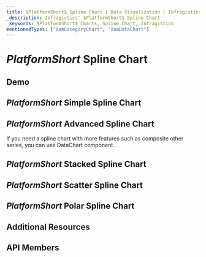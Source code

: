 ```yaml
---
title: $PlatformShort$ Spline Chart | Data Visualization | Infragistics
_description: Infragistics' $PlatformShort$ Spline Chart
_keywords: $PlatformShort$ Charts, Spline Chart, Infragistics
mentionedTypes: ["XamCategoryChart", "XamDataChart"]
---
```

# $PlatformShort$ Spline Chart

<!-- TODO add introduction with info about using category-chart with the chartType property set to spline -->

## Demo
<!-- TODO use this iframe which will point to a new sample:
<iframe src='{environment:dvDemosBaseUrl}/charts/category-chart-type-spline' width="100%" height="100%" seamless frameBorder="0" onload="onXPlatSampleIframeContentLoaded(this);"></iframe> -->

## $PlatformShort$ Simple Spline Chart
<!-- TODO show code for CategoryChart with
- the dataSource set to multiple data sources
- the chartType property set to spline
- the brushes and markerOutlines properties set to same value, e.g. "red, green, blue"
- the markerBrushes property set for "White"
- the markerTypes property set for "Circle"
-->

## $PlatformShort$ Advanced Spline Chart

If you need a spline chart with more features such as composite other series, you can use DataChart component.

<!-- TODO copy and combine content (code snippets, description) from these topics:
	data-chart-type-category-spline-series.md
-->

## $PlatformShort$ Stacked Spline Chart

<!-- TODO copy and combine content (code snippets, description) from these topics:
	data-chart-type-stacked-spline-series.md
    data-chart-type-stacked-100-spline-series.md
-->

## $PlatformShort$ Scatter Spline Chart

<!-- TODO copy and combine content (code snippets, description) from these topics:
	data-chart-type-scatter-spline-series.md
-->

## $PlatformShort$ Polar Spline Chart

<!-- TODO copy and combine content (code snippets, description) from these topics:
	data-chart-type-polar-spline-series.md
-->

## Additional Resources
<!-- TODO list topic links related to this topic -->

## API Members
<!-- TODO list API links used in this topic -->
